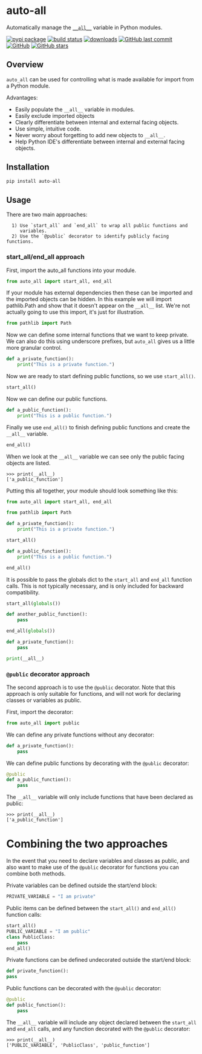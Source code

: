 # auto-all

Automatically manage the [`__all__`](https://docs.python.org/3/tutorial/modules.html#importing-from-a-package) variable in Python modules.

[![pypi package](https://badge.fury.io/py/auto-all.svg)](https://pypi.org/project/auto-all)
[![build status](https://api.travis-ci.com/jongracecox/auto-all.svg?branch=master)](https://travis-ci.com/jongracecox/auto-all)
[![downloads](https://img.shields.io/pypi/dm/auto-all.svg)](https://pypistats.org/packages/auto-all)
[![GitHub last commit](https://img.shields.io/github/last-commit/jongracecox/auto-all.svg)](https://github.com/jongracecox/auto-all/commits/master)
[![GitHub](https://img.shields.io/github/license/jongracecox/auto-all.svg)](https://github.com/jongracecox/auto-all/blob/master/LICENSE)
[![GitHub stars](https://img.shields.io/github/stars/jongracecox/auto-all.svg?style=social)](https://github.com/jongracecox/auto-all/stargazers)

## Overview

`auto_all` can be used for controlling what is made available
for import from a Python module.

Advantages:

* Easily populate the `__all__` variable in modules.
* Easily exclude imported objects
* Clearly differentiate between internal and external facing objects.
* Use simple, intuitive code.
* Never worry about forgetting to add new objects to `__all__`.
* Help Python IDE's differentiate between internal and external facing objects.

## Installation

```bash
pip install auto-all
```

## Usage

There are two main approaches:

      1) Use `start_all` and `end_all` to wrap all public functions and
         variables.
      2) Use the `@public` decorator to identify publicly facing functions.

### start_all/end_all approach

First, import the auto_all functions into your module.

```python
from auto_all import start_all, end_all
```

If your module has external dependencies then these can be imported
and the imported objects can be hidden.  In this example we will import
pathlib.Path and show that it doesn't appear on the `__all__` list.
We're not actually going to use this import, it's just for illustration.

```python
from pathlib import Path
```

Now we can define some internal functions that we want to keep private.
We can also do this using underscore prefixes, but `auto_all` gives us a
little more granular control.

```python
def a_private_function():
    print("This is a private function.")
```

Now we are ready to start defining public functions, so we use
`start_all()`.

```python
start_all()
```

Now we can define our public functions.

```python
def a_public_function():
    print("This is a public function.")
```

Finally we use `end_all()` to finish defining public functions and
create the `__all__` variable.

```python
end_all()
```

When we look at the `__all__` variable we can see only the public
facing objects are listed.

```
>>> print(__all__)
['a_public_function']
```

Putting this all together, your module should look something like this:

```python
from auto_all import start_all, end_all

from pathlib import Path

def a_private_function():
    print("This is a private function.")

start_all()

def a_public_function():
    print("This is a public function.")

end_all()
```

It is possible to pass the globals dict to the `start_all` and
`end_all` function calls. This is not typically necessary, and is
only included for backward compatibility.

```python
start_all(globals())

def another_public_function():
    pass

end_all(globals())

def a_private_function():
    pass

print(__all__)
```

### `@public` decorator approach

The second approach is to use the `@public` decorator. Note that this
approach is only suitable for functions, and will not work for declaring
classes or variables as public.

First, import the decorator:

```python
from auto_all import public
```

We can define any private functions without any decorator:

```python
def a_private_function():
    pass
```

We can define public functions by decorating with the `@public`
decorator:

```python
@public
def a_public_function():
    pass
```

The `__all__` variable will only include functions that have been
declared as public:

```
>>> print(__all__)
['a_public_function']
```

Combining the two approaches
============================

In the event that you need to declare variables and classes as public, and
also want to make use of the `@public` decorator for functions you can
combine both methods.

Private variables can be defined outside the start/end block:

```python
PRIVATE_VARIABLE = "I am private"
```

Public items can be defined between the `start_all()` and `end_all()`
function calls:

```python
start_all()
PUBLIC_VARIABLE = "I am public"
class PublicClass:
    pass
end_all()
```

Private functions can be defined undecorated outside the start/end block:

```python
def private_function():
pass
```

Public functions can be decorated with the `@public` decorator:

```python
@public
def public_function():
    pass
```

The `__all__` variable will include any object declared between the
`start_all` and `end_all` calls, and any function decorated with the
`@public` decorator:

```
>>> print(__all__)
['PUBLIC_VARIABLE', 'PublicClass', 'public_function']
```
